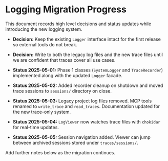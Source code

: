 # Logging Migration Progress

This document records high level decisions and status updates while introducing
the new logging system.

- **Decision:** Keep the existing `Logger` interface intact for the first
  release so external tools do not break.
- **Decision:** Write to both the legacy log files and the new trace files until
  we are confident that traces cover all use cases.
- **Status 2025-05-01:** Phase&nbsp;1 classes (`SystemLogger` and `TraceRecorder`)
  implemented along with the updated `Logger` facade.
- **Status 2025-05-02:** Added recorder cleanup on shutdown and moved trace sessions to `sessions/` directory on close.

- **Status 2025-05-03:** Legacy project log files removed. MCP tools renamed to
  `write_trace` and `read_traces`. Documentation updated for the new trace-only
  system.

- **Status 2025-05-04:** `LogViewer` now watches trace files with `chokidar` for
  real-time updates.
- **Status 2025-05-05:** Session navigation added. Viewer can jump between
  archived sessions stored under `traces/sessions/`.

Add further notes below as the migration continues.
